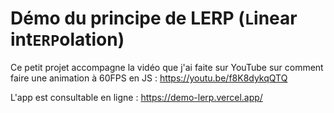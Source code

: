 # Démo du principe de LERP (`L`inear int`ERP`olation)

Ce petit projet accompagne la vidéo que j'ai faite sur YouTube sur comment faire une animation à 60FPS en JS : https://youtu.be/f8K8dykqQTQ

L'app est consultable en ligne : https://demo-lerp.vercel.app/
